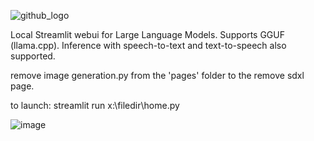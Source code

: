 ![github_logo](https://github.com/3eeps/llmon-py/assets/55860052/ce1faa0d-5c56-4551-93f9-74f8aa37732d)

Local Streamlit webui for Large Language Models. Supports GGUF (llama.cpp). 
Inference with speech-to-text and text-to-speech also supported.

remove image generation.py from the 'pages' folder to the remove sdxl page.

to launch: streamlit run x:\filedir\home.py 

![image](https://github.com/3eeps/llmon-py/assets/55860052/2b1d7d0e-2dce-46e3-b295-cc2c0488d082)

